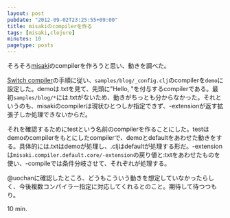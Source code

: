 ```yaml
---
layout: post
pubdate: "2012-09-02T23:25:55+09:00"
title: misakiのcompilerを作る
tags: [misaki,clojure]
minutes: 10
pagetype: posts
---
```

そろそろ[misaki](http://liquidz.github.com/misaki/)のcompilerを作ろうと思い、動きを調べた。

[Switch compiler](http://liquidz.github.com/misaki/toc/06-switch-compiler.html)の手順に従い、`samples/blog/_config.clj`のcompilerを`demo`に設定した。demoは.txtを見て、先頭に"Hello, "を付与するcompilerである。最初`samples/blog/*`には.txtがないため、動きがちっとも分からなかった。それというのも、misakiのcompilerは現状ひとつしか指定できず、-extensionが返す拡張子しか処理できないからだ。

それを確認するためにtestという名前のcompilerを作ることにした。testはdemoのcompilerをもとにしたcompilerで、demoとdefaultをあわせた動きをする。具体的には.txtはdemoが処理し、.cljはdefaultが処理する形だ。-extensionは`misaki.compiler.default.core/-extension`の戻り値と:txtをあわせたものを使い、-compileでは条件分岐させて、それぞれが処理する。

@uochanに確認したところ、どうもこういう動きを想定していなかったらしく、今後複数コンパイラー指定に対応してくれるとのこと。期待して待つつもり。

10 min.
